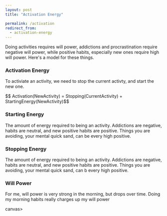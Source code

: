 ```yaml
---
layout: post
title: "Activation Energy"

permalink: /activation
redirect_from:
  - activation-energy
---
```


Doing activities requires will power, addictions and procrastination require negative will power, while positive habits, especially new ones require high will power. Here's a model for these things.

<script src="https://cdnjs.cloudflare.com/ajax/libs/Chart.js/3.6.2/chart.min.js" integrity="sha512-tMabqarPtykgDtdtSqCL3uLVM0gS1ZkUAVhRFu1vSEFgvB73niFQWJuvviDyBGBH22Lcau4rHB5p2K2T0Xvr6Q==" crossorigin="anonymous" referrerpolicy="no-referrer"></script>
<script src="https://cdnjs.cloudflare.com/ajax/libs/chartjs-plugin-annotation/1.2.1/chartjs-plugin-annotation.min.js" integrity="sha512-ooJBPaW5ClG2gzDFT6KIKVeA8Pcie6InrV/gFP+RH6P2hrCJNVjaggZrxT/CeBakKwOlSUwHEwMCa5iny0uJtw==" crossorigin="anonymous" referrerpolicy="no-referrer"></script>

### Activation Energy

To activiate an activity, we need to stop the current activty, and start the new one.

<p>
$$ Activation(NewActivity) = Stopping(CurrentActivity) + StartingEnergy(NewActivity)$$
</p>

### Starting Energy

The amount of energy required to being an activity. Addictions are negative, habits are neutral, and new positive habits are positive. Things you are avoiding, your mental quick sand, can be every high positive.

<p>
<canvas id="chart-starting-energy"></canvas>
</p>
<script>
defer (()=>  {
const ctx = "chart-starting-energy"
const myChart = new Chart(ctx, {
    type: 'bar',
    data: {
        labels: ['TikTok','Going to Work' ,  'Existing Habit', 'Meditating',  'Thing being avoided', ],
        datasets: [{
            label:"",
            data: [-50, -10, 5, 20, 80 ],
            backgroundColor: [
                'rgba(255, 99, 132, 0.2)',
                'rgba(54, 162, 235, 0.2)',
                'rgba(255, 206, 86, 0.2)',
            ],
        }]
    },
    options: {
        plugins: {
            autocolors:true,
            legend: {
                display: false
            },
            title: {
                display: true,
                text: 'Starting Energy By Activity'
       }
        },

        scales: {
                y: {
                    beginAtZero: true
                }
            }
    }

});
console.log(ctx,myChart)
})
</script>

### Stopping Energy

The amount of energy required to being an activity. Addictions are negative, habits are neutral, and new positive habits are positive. Things you are avoiding, your mental quick sand, can b every high positive.

### Will Power

For me, will power is very strong in the morning, but drops over time. Doing my morning habits really charges up my will power

<canvas id="chart-willpower-over-time">canvas>

</p>
<script>
defer (()=>  {
const ctx = "chart-willpower-over-time"
annotations = {
  /*
        line1:{
            // Indicates the type of annotation
            type: 'line',
            ymin: 80,
            ymax: 80,
            borderColor: 'rgb(255, 99, 132)',
            borderWidth: 2,
        }
*/
  "l1": {
    // Indicates the type of annotation
    "type": "label",
    "xValue": 2.5,
    "yValue": 30,
    "content": ["Why I never go to the", " gym after work"]
  },
  "l2": {
    // Indicates the type of annotation
    "type": "point",
    "xValue": 2,
    "yValue": 20,
    "backgroundColor": "rgb(0, 128, 0)",
    "label": {
      "content": "I wish I was here"
    }
  },
  "vline": {
    drawTime: "afterDatasetsDraw",
    "type": "line",
    "mode": "vertical",
    "scaleID": "x-axis-0",
    "value": 2,
    "label": {
      "enabled": true,
      "position": "top",
      "content": "hello",
    }
  }
}

const myChart = new Chart(ctx, {
type: 'line',
data: {
labels: ["5:00", "8:00", "15:00", "20:00"],
datasets: [
{
label:"Default",
data: [100, 70, 20, 10],
borderColor: 'rgba(0, 155, 132, 0.2)',
},
{
label:"With Morning Habits",
data: [100, 90, 30, 15],
borderColor: 'rgba(255, 99, 132, 0.2)',
},
]
},
options: {
plugins: {
title: {
display: true,
text: 'Will Power over Time'
},
annotation: {
annotations: annotations
},
},

        scales: {
                y: {
                    beginAtZero: true,
                },
            },
         elements:{
             point:{
                 radius:0,
             },
         },
    },
      }

);
console.log(ctx,myChart)
})
</script>
